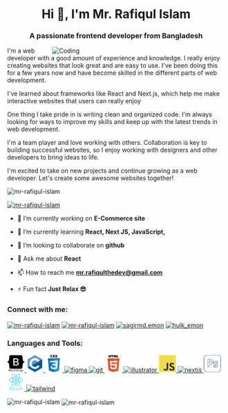 <h1 align="center">Hi 👋, I'm Mr. Rafiqul Islam</h1>
<h3 align="center">A passionate frontend developer from Bangladesh</h3>

<img align="right" alt="Coding" width="400" src="https://cdn.dribbble.com/users/1162077/screenshots/3848914/programmer.gif">

I'm a web developer with a good amount of experience and knowledge. I really enjoy creating websites that look great and are easy to use. I've been doing this for a few years now and have become skilled in the different parts of web development.

I've learned about frameworks like React and Next.js, which help me make interactive websites that users can really enjoy

One thing I take pride in is writing clean and organized code. I'm always looking for ways to improve my skills and keep up with the latest trends in web development.

I'm a team player and love working with others. Collaboration is key to building successful websites, so I enjoy working with designers and other developers to bring ideas to life.

I'm excited to take on new projects and continue growing as a web developer. Let's create some awesome websites together!

<p align="left"> <img src="https://komarev.com/ghpvc/?username=mr-rafiqul-islam&label=Profile%20views&color=0e75b6&style=flat" alt="mr-rafiqul-islam" /> </p>

<p align="left"> <a href="https://github.com/ryo-ma/github-profile-trophy"><img src="https://github-profile-trophy.vercel.app/?username=mr-rafiqul-islam" alt="mr-rafiqul-islam" /></a> </p>

- 🔭 I’m currently working on **E-Commerce site**

- 🌱 I’m currently learning **React, Next JS, JavaScript,**

- 👯 I’m looking to collaborate on **github**

- 💬 Ask me about **React**

- 📫 How to reach me **mr.rafiqulthedev@gmail.com**

- ⚡ Fun fact **Just Relax 😎**

<h3 align="left">Connect with me:</h3>
<p align="left">
<a href="https://codepen.io/mr-rafiqul-islam" target="blank"><img align="center" src="https://raw.githubusercontent.com/rahuldkjain/github-profile-readme-generator/master/src/images/icons/Social/codepen.svg" alt="mr-rafiqul-islam" height="30" width="40" /></a>
<a href="https://linkedin.com/in/mr-rafiqul-islam" target="blank"><img align="center" src="https://raw.githubusercontent.com/rahuldkjain/github-profile-readme-generator/master/src/images/icons/Social/linked-in-alt.svg" alt="mr-rafiqul-islam" height="30" width="40" /></a>
<a href="https://fb.com/sagirmd.emon" target="blank"><img align="center" src="https://raw.githubusercontent.com/rahuldkjain/github-profile-readme-generator/master/src/images/icons/Social/facebook.svg" alt="sagirmd.emon" height="30" width="40" /></a>
<a href="https://instagram.com/hulk_emon" target="blank"><img align="center" src="https://raw.githubusercontent.com/rahuldkjain/github-profile-readme-generator/master/src/images/icons/Social/instagram.svg" alt="hulk_emon" height="30" width="40" /></a>
</p>

<h3 align="left">Languages and Tools:</h3>
<p align="left"> <a href="https://getbootstrap.com" target="_blank" rel="noreferrer"> <img src="https://raw.githubusercontent.com/devicons/devicon/master/icons/bootstrap/bootstrap-plain-wordmark.svg" alt="bootstrap" width="40" height="40"/> </a> <a href="https://www.cprogramming.com/" target="_blank" rel="noreferrer"> <img src="https://raw.githubusercontent.com/devicons/devicon/master/icons/c/c-original.svg" alt="c" width="40" height="40"/> </a> <a href="https://www.w3schools.com/css/" target="_blank" rel="noreferrer"> <img src="https://raw.githubusercontent.com/devicons/devicon/master/icons/css3/css3-original-wordmark.svg" alt="css3" width="40" height="40"/> </a> <a href="https://www.figma.com/" target="_blank" rel="noreferrer"> <img src="https://www.vectorlogo.zone/logos/figma/figma-icon.svg" alt="figma" width="40" height="40"/> </a> <a href="https://git-scm.com/" target="_blank" rel="noreferrer"> <img src="https://www.vectorlogo.zone/logos/git-scm/git-scm-icon.svg" alt="git" width="40" height="40"/> </a> <a href="https://www.w3.org/html/" target="_blank" rel="noreferrer"> <img src="https://raw.githubusercontent.com/devicons/devicon/master/icons/html5/html5-original-wordmark.svg" alt="html5" width="40" height="40"/> </a> <a href="https://www.adobe.com/in/products/illustrator.html" target="_blank" rel="noreferrer"> <img src="https://www.vectorlogo.zone/logos/adobe_illustrator/adobe_illustrator-icon.svg" alt="illustrator" width="40" height="40"/> </a> <a href="https://developer.mozilla.org/en-US/docs/Web/JavaScript" target="_blank" rel="noreferrer"> <img src="https://raw.githubusercontent.com/devicons/devicon/master/icons/javascript/javascript-original.svg" alt="javascript" width="40" height="40"/> </a> <a href="https://nextjs.org/" target="_blank" rel="noreferrer"> <img src="https://cdn.worldvectorlogo.com/logos/nextjs-2.svg" alt="nextjs" width="40" height="40"/> </a> <a href="https://www.photoshop.com/en" target="_blank" rel="noreferrer"> <img src="https://raw.githubusercontent.com/devicons/devicon/master/icons/photoshop/photoshop-line.svg" alt="photoshop" width="40" height="40"/> </a> <a href="https://reactjs.org/" target="_blank" rel="noreferrer"> <img src="https://raw.githubusercontent.com/devicons/devicon/master/icons/react/react-original-wordmark.svg" alt="react" width="40" height="40"/> </a> <a href="https://tailwindcss.com/" target="_blank" rel="noreferrer"> <img src="https://www.vectorlogo.zone/logos/tailwindcss/tailwindcss-icon.svg" alt="tailwind" width="40" height="40"/> </a> </p>

<p><img align="left" src="https://github-readme-stats.vercel.app/api/top-langs?username=mr-rafiqul-islam&show_icons=true&locale=en&layout=compact" alt="mr-rafiqul-islam" /></p>

<p>&nbsp;<img align="center" src="https://github-readme-stats.vercel.app/api?username=mr-rafiqul-islam&show_icons=true&locale=en" alt="mr-rafiqul-islam" /></p>

